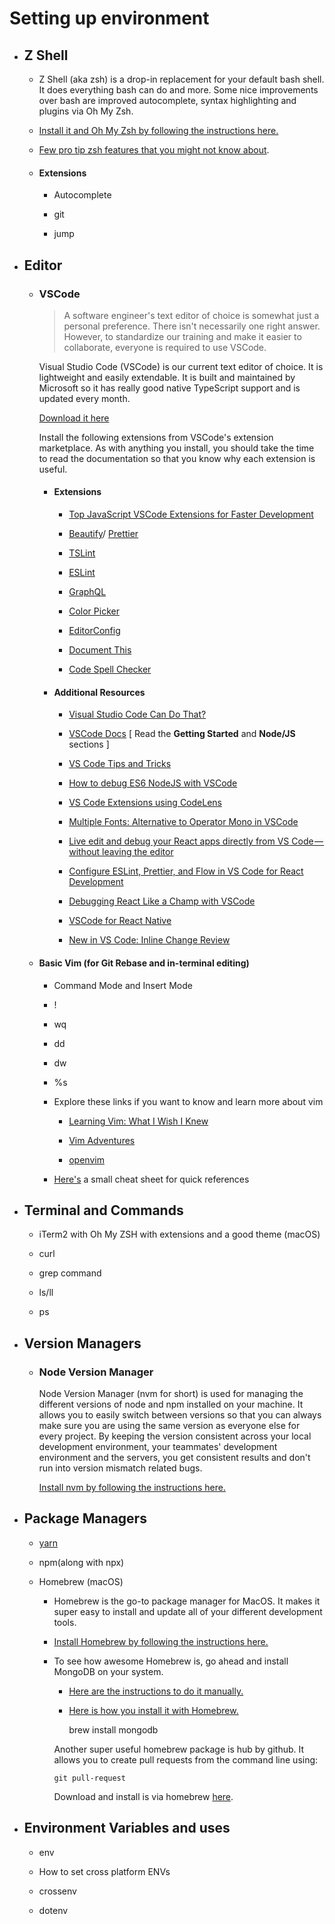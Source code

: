 # Setting up environment

- ## Z Shell
  - Z Shell (aka zsh) is a drop-in replacement for your default bash shell. It does everything bash can do and more. Some nice improvements over bash are improved autocomplete, syntax highlighting and plugins via Oh My Zsh.

  - [Install it and Oh My Zsh by following the instructions here.](https://github.com/robbyrussell/oh-my-zsh)

  - [Few pro tip zsh features that you might not know about](https://www.slideshare.net/jaguardesignstudio/why-zsh-is-cooler-than-your-shell-16194692).

  - #### Extensions

    - Autocomplete

    - git

    - jump

- ## Editor

  - ### VSCode

    > A software engineer's text editor of choice is somewhat just a personal preference. There isn't necessarily one right answer. However, to standardize our training and make it easier to collaborate, everyone is required to use VSCode.

    Visual Studio Code (VSCode) is our current text editor of choice. It is lightweight and easily extendable. It is built and maintained by Microsoft so it has really good native TypeScript support and is updated every month.

    [Download it here](https://code.visualstudio.com/)

    Install the following extensions from VSCode's extension marketplace. As with anything you install, you should take the time to read the documentation so that you know why each extension is useful.

    - #### Extensions
      - [Top JavaScript VSCode Extensions for Faster Development](https://codeburst.io/top-javascript-vscode-extensions-for-faster-development-c687c39596f5)

      - [Beautify](https://marketplace.visualstudio.com/items?itemName=HookyQR.beautify)/ [Prettier](https://marketplace.visualstudio.com/items?itemName=esbenp.prettier-vscode)

      - [TSLint](https://marketplace.visualstudio.com/items?itemName=eg2.tslint)

      - [ESLint](https://marketplace.visualstudio.com/items?itemName=dbaeumer.vscode-eslint)

      - [GraphQL](https://marketplace.visualstudio.com/items?itemName=kumar-harsh.graphql-for-vscode)

      - [Color Picker](https://marketplace.visualstudio.com/items?itemName=anseki.vscode-color)

      - [EditorConfig](https://marketplace.visualstudio.com/items?itemName=EditorConfig.EditorConfig)

      - [Document This](https://marketplace.visualstudio.com/items?itemName=joelday.docthis)

      - [Code Spell Checker](https://marketplace.visualstudio.com/items?itemName=streetsidesoftware.code-spell-checker)

    - #### Additional Resources
      - [Visual Studio Code Can Do That?](http://vscodecandothat.com/)

      - [VSCode Docs](https://code.visualstudio.com/docs) [ Read the **Getting Started** and **Node/JS** sections ]

      - [VS Code Tips and Tricks](https://code.visualstudio.com/docs/getstarted/tips-and-tricks)

      - [How to debug ES6 NodeJS with VSCode](https://medium.com/@katopz/how-to-debug-es6-nodejs-with-vscode-8d00bd6c4f94)

      - [VS Code Extensions using CodeLens](https://medium.com/@waderyan_/vs-code-extensions-using-codelens-f0f452b1dd8b)

      - [Multiple Fonts: Alternative to Operator Mono in VSCode](https://medium.com/@zamamohammed/multiple-fonts-alternative-to-operator-mono-in-vscode-7745b52120a0)

      - [Live edit and debug your React apps directly from VS Code — without leaving the editor](https://medium.com/@auchenberg/live-edit-and-debug-your-react-apps-directly-from-vs-code-without-leaving-the-editor-3da489ed905f)

      - [Configure ESLint, Prettier, and Flow in VS Code for React Development](https://hackernoon.com/configure-eslint-prettier-and-flow-in-vs-code-for-react-development-c9d95db07213)

      - [Debugging React Like a Champ with VSCode](https://hackernoon.com/debugging-react-like-a-champ-with-vscode-66281760037)

      - [VSCode for React Native](https://medium.com/react-native-training/vscode-for-react-native-526ec4a368ce)

      - [New in VS Code: Inline Change Review](https://medium.com/fhinkel/new-in-vs-code-inline-change-review-d43df04ea264)

  - #### Basic Vim (for Git Rebase and in-terminal editing)

    - Command Mode and Insert Mode

    - !

    - wq

    - dd

    - dw

    - %s

    - Explore these links if you want to know and learn more about vim
      - [Learning Vim: What I Wish I Knew](https://medium.freecodecamp.org/learn-linux-vim-basic-features-19134461ab85)

      - [Vim Adventures](https://vim-adventures.com/)

      - [openvim](http://www.openvim.com/tutorial.html)

    - [Here's](https://vim.rtorr.com/) a small cheat sheet for quick references

- ## Terminal and Commands

  - iTerm2 with Oh My ZSH with extensions and a good theme (macOS)

  - curl

  - grep command

  - ls/ll

  - ps

- ## Version Managers

  - ### Node Version Manager

    Node Version Manager (nvm for short) is used for managing the different versions of node and npm installed on your machine. It allows you to easily switch between versions so that you can always make sure you are using the same version as everyone else for every project. By keeping the version consistent across your local development environment, your teammates' development environment and the servers, you get consistent results and don't run into version mismatch related bugs.

    [Install nvm by following the instructions here.](https://github.com/creationix/nvm)

- ## Package Managers

  - [yarn](https://yarnpkg.com/lang/en/)

  - npm(along with npx)

  - Homebrew (macOS)

    - Homebrew is the go-to package manager for MacOS. It makes it super easy to install and update all of your different development tools.

    - [Install Homebrew by following the instructions here.](https://brew.sh/)

    - To see how awesome Homebrew is, go ahead and install MongoDB on your system.
    
      - [Here are the instructions to do it manually.](https://docs.mongodb.com/manual/tutorial/install-mongodb-on-os-x/#install-mongodb-community-edition-manually)

      - [Here is how you install it with Homebrew.](https://docs.mongodb.com/manual/tutorial/install-mongodb-on-os-x/#install-mongodb-community-edition-with-homebrew)

          brew install mongodb

      Another super useful homebrew package is hub by github. It allows you to create pull requests from the command line using:

          git pull-request

      Download and install is via homebrew [here](https://hub.github.com/).

- ## Environment Variables and uses

  - env

  - How to set cross platform ENVs

  - crossenv
  
  - dotenv